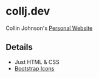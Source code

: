 # collj.dev
Collin Johnson's [Personal Website](https://collj.dev/)

## Details

- Just HTML & CSS
- [Bootstrap Icons](https://icons.getbootstrap.com/)
